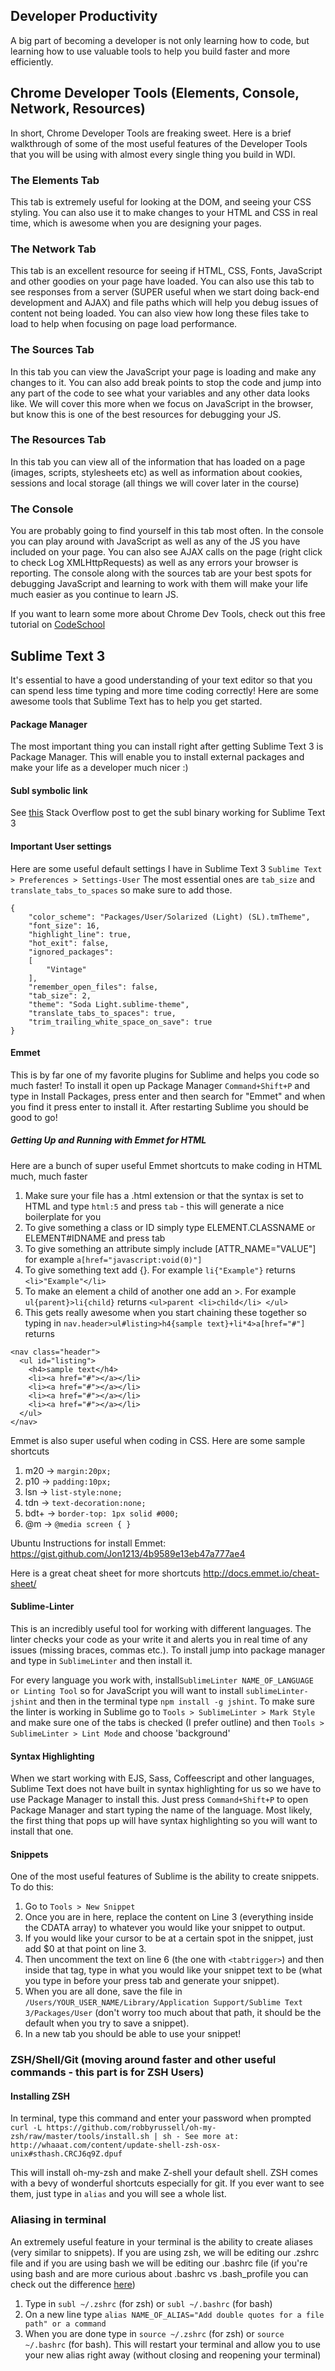 ## Developer Productivity

A big part of becoming a developer is not only learning how to code, but learning how to use valuable tools to help you build faster and more efficiently.

## Chrome Developer Tools (Elements, Console, Network, Resources)

In short, Chrome Developer Tools are freaking sweet. Here is a brief walkthrough of some of the most useful features of the Developer Tools that you will be using with almost every single thing you build in WDI.

### The Elements Tab

This tab is extremely useful for looking at the DOM, and seeing your CSS styling. You can also use it to make changes to your HTML and CSS in real time, which is awesome when you are designing your pages.

### The Network Tab

This tab is an excellent resource for seeing if HTML, CSS, Fonts, JavaScript and other goodies on your page have loaded. You can also use this tab to see responses from a server (SUPER useful when we start doing back-end development and AJAX) and file paths which will help you debug issues of content not being loaded. You can also view how long these files take to load to help when focusing on page load performance.

### The Sources Tab

In this tab you can view the JavaScript your page is loading and make any changes to it. You can also add break points to stop the code and jump into any part of the code to see what your variables and any other data looks like. We will cover this more when we focus on JavaScript in the browser, but know this is one of the best resources for debugging your JS.

### The Resources Tab

In this tab you can view all of the information that has loaded on a page (images, scripts, stylesheets etc) as well as information about cookies, sessions and local storage (all things we will cover later in the course)

### The Console

You are probably going to find yourself in this tab most often. In the console you can play around with JavaScript as well as any of the JS you have included on your page. You can also see AJAX calls on the page (right click to check Log XMLHttpRequests) as well as any errors your browser is reporting. The console along with the sources tab are your best spots for debugging JavaScript and learning to work with them will make your life much easier as you continue to learn JS. 

If you want to learn some more about Chrome Dev Tools, check out this free tutorial on [CodeSchool](http://discover-devtools.codeschool.com/?locale=en)

## Sublime Text 3

It's essential to have a good understanding of your text editor so that you can spend less time typing and more time coding correctly! Here are some awesome tools that Sublime Text has to help you get started.

#### Package Manager

The most important thing you can install right after getting Sublime Text 3 is Package Manager. This will enable you to install external packages and make your life as a developer much nicer :)

#### Subl symbolic link

See [this](http://stackoverflow.com/questions/16199581/opening-sublime-text-on-command-line-as-subl-on-mac-os) Stack Overflow post to get the subl binary working for Sublime Text 3 

#### Important User settings

Here are some useful default settings I have in Sublime Text 3 `Sublime Text > Preferences > Settings-User` The most essential ones are `tab_size` and `translate_tabs_to_spaces` so make sure to add those.

```
{
	"color_scheme": "Packages/User/Solarized (Light) (SL).tmTheme",
	"font_size": 16,
	"highlight_line": true,
	"hot_exit": false,
	"ignored_packages":
	[
		"Vintage"
	],
	"remember_open_files": false,
	"tab_size": 2,
	"theme": "Soda Light.sublime-theme",
	"translate_tabs_to_spaces": true,
	"trim_trailing_white_space_on_save": true
}
```

#### Emmet

This is by far one of my favorite plugins for Sublime and helps you code so much faster! To install it open up Package Manager `Command+Shift+P` and type in Install Packages, press enter and then search for "Emmet" and when you find it press enter to install it. After restarting Sublime you should be good to go!

##### Getting Up and Running with Emmet for HTML

Here are a bunch of super useful Emmet shortcuts to make coding in HTML much, much faster

1. Make sure your file has a .html extension or that the syntax is set to HTML and type `html:5` and press `tab` - this will generate a nice boilerplate for you
2. To give something a class or ID simply type ELEMENT.CLASSNAME or ELEMENT#IDNAME and press tab
3. To give something an attribute simply include [ATTR_NAME="VALUE"] for example `a[href="javascript:void(0)"]`
4. To give something text add {}. For example `li{"Example"}` returns `<li>"Example"</li>`
5. To make an element a child of another one add an >. For example `ul{parent}>li{child}` returns `<ul>parent <li>child</li> </ul>`
6. This gets really awesome when you start chaining these together so typing in `nav.header>ul#listing>h4{sample text}+li*4>a[href="#"]` returns 

```
<nav class="header">
  <ul id="listing">
    <h4>sample text</h4>
    <li><a href="#"></a></li>
    <li><a href="#"></a></li>
    <li><a href="#"></a></li>
    <li><a href="#"></a></li>
  </ul>
</nav>
``` 

Emmet is also super useful when coding in CSS. Here are some sample shortcuts

1. m20 -> `margin:20px;`
2. p10 -> `padding:10px;`
3. lsn -> `list-style:none;`
4. tdn -> `text-decoration:none;`
5. bdt+ -> `border-top: 1px solid #000;`
6. @m -> `@media screen { }`

Ubuntu Instructions for install Emmet: https://gist.github.com/Jon1213/4b9589e13eb47a777ae4

Here is a great cheat sheet for more shortcuts <a href = "http://docs.emmet.io/cheat-sheet/">http://docs.emmet.io/cheat-sheet/</a>


#### Sublime-Linter

This is an incredibly useful tool for working with different languages. The linter checks your code as your write it and alerts you in real time of any issues (missing braces, commas etc.). To install jump into package manager and type in `SublimeLinter` and then install it. 

For every language you work with, install`SublimeLinter NAME_OF_LANGUAGE or Linting Tool` so for JavaScript you will want to install `sublimeLinter-jshint` and then in the terminal type `npm install -g jshint`. To make sure the linter is working in Sublime go to `Tools > SublimeLinter > Mark Style` and make sure one of the tabs is checked (I prefer outline) and then `Tools > SublimeLinter > Lint Mode` and choose 'background'

#### Syntax Highlighting

When we start working with EJS, Sass, Coffeescript and other languages, Sublime Text does not have built in syntax highlighting for us so we have to use Package Manager to install this. Just press `Command+Shift+P` to open Package Manager and start typing the name of the language. Most likely, the first thing that pops up will have syntax highlighting so you will want to install that one. 

#### Snippets

One of the most useful features of Sublime is the ability to create snippets. To do this:

1. Go to `Tools > New Snippet` 
2. Once you are in here, replace the content on Line 3 (everything inside the CDATA array) to whatever you would like your snippet to output. 
3. If you would like your cursor to be at a certain spot in the snippet, just add $0 at that point on line 3.
3. Then uncomment the text on line 6 (the one with `<tabtrigger>`) and then inside that tag, type in what you would like your snippet text to be (what you type in before your press tab and generate your snippet). 
4. When you are all done, save the file in `/Users/YOUR_USER_NAME/Library/Application Support/Sublime Text 3/Packages/User` (don't worry too much about that path, it should be the default when you try to save a snippet).
5. In a new tab you should be able to use your snippet!

### ZSH/Shell/Git (moving around faster and other useful commands - this part is for ZSH Users)

#### Installing ZSH

In terminal, type this command and enter your password when prompted `curl -L https://github.com/robbyrussell/oh-my-zsh/raw/master/tools/install.sh | sh - See more at: http://whaaat.com/content/update-shell-zsh-osx-unix#sthash.CRCJ6q9Z.dpuf`

This will install oh-my-zsh and make Z-shell your default shell. ZSH comes with a bevy of wonderful shortcuts especially for git. If you ever want to see them, just type in `alias` and you will see a whole list.

### Aliasing in terminal

An extremely useful feature in your terminal is the ability to create aliases (very similar to snippets). If you are using zsh, we will be editing our .zshrc file and if you are using bash we will be editing  our .bashrc file (if you're using bash and are more curious about .bashrc vs .bash_profile you can check out the difference [here](http://stackoverflow.com/questions/902946/about-bash-profile-bashrc-and-where-should-alias-be-written-in)) 

1. Type in `subl ~/.zshrc` (for zsh) or `subl ~/.bashrc` (for bash)
2. On a new line type `alias NAME_OF_ALIAS="Add double quotes for a file path" or a command`
3. When you are done type in `source ~/.zshrc` (for zsh) or `source ~/.bashrc` (for bash). This will restart your terminal and allow you to use your new alias right away (without closing and reopening your terminal)
